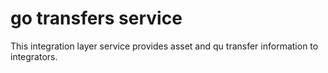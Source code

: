 # go transfers service

This integration layer service provides asset and qu transfer information to integrators.


